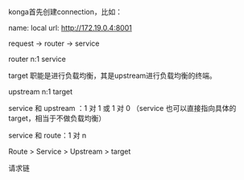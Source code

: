 konga首先创建connection，比如：

name: local
url: http://172.19.0.4:8001


request -> router -> service

router n:1 service

target 职能是进行负载均衡，其是upstream进行负载均衡的终端。

upstream n:1 target

service 和 upstream ：1 对 1 或 1 对 0 （service 也可以直接指向具体的 target，相当于不做负载均衡）

service 和 route：1 对 n

Route > Service > Upstream > target

请求链

